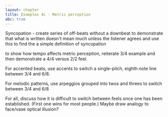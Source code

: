 ```yaml
---
layout: chapter
title: Examples 4c - Metric perception
abc: true
---
```


Syncopation - create series of off-beats without a downbeat to demonstrate that what is written doesn't mean much unless the listener agrees and use this to find the a simple definition of syncopation

to show how tempo affects metric perception, reiterate 3/4 example and then demonstrate a 4/4 versus 2/2 feel.

For accented beats, use accents to switch a single-pitch, eighth note line between 3/4 and 6/8.

For melodic patterns, use arpeggios grouped into twos and threes to switch between 3/4 and 6/8

For all, discuss how it is difficult to switch between feels once one has been established. (First one wins for most people.) Maybe draw analogy to face/vase optical illusion?